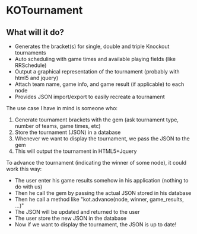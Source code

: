# KOTournament

## What will it do?

* Generates the bracket(s) for single, double and triple Knockout tournaments
* Auto scheduling with game times and available playing fields (like RRSchedule)
* Output a graphical representation of the tournament (probably with html5 and jquery)
* Attach team name, game info, and game result (if applicable) to each node
* Provides JSON import/export to easily recreate a tournament

The use case I have in mind is someone who:

1) Generate tournament brackets with the gem (ask tournament type, number of teams, game times, etc)
2) Store the tournament (JSON) in a database 
3) Whenever we want to display the tournament, we pass the JSON to the gem
4) This will output the tournament in HTML5+Jquery

To advance the tournament (indicating the winner of some node), it could work this way:

* The user enter his game results somehow in his application (nothing to do with us)
* Then he call the gem by passing the actual JSON stored in his database
* Then he call a method like "kot.advance(node, winner, game_results, ...)" 
* The JSON will be updated and returned to the user
* The user store the new JSON in the database 
* Now if we want to display the tournament, the JSON is up to date!
